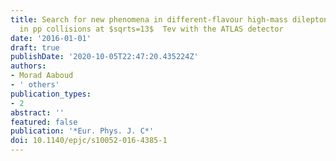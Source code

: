 ```yaml
---
title: Search for new phenomena in different-flavour high-mass dilepton final states
  in pp collisions at $sqrts=13$  Tev with the ATLAS detector
date: '2016-01-01'
draft: true
publishDate: '2020-10-05T22:47:20.435224Z'
authors:
- Morad Aaboud
- ' others'
publication_types:
- 2
abstract: ''
featured: false
publication: '*Eur. Phys. J. C*'
doi: 10.1140/epjc/s10052-016-4385-1
---
```


